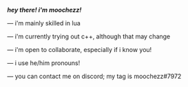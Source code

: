 ***hey there! i'm moochezz!***

 — i'm mainly skilled in lua

 — i'm currently trying out c++, although that may change

 — i'm open to collaborate, especially if i know you!

 — i use he/him pronouns!

 — you can contact me on discord; my tag is moochezz#7972
